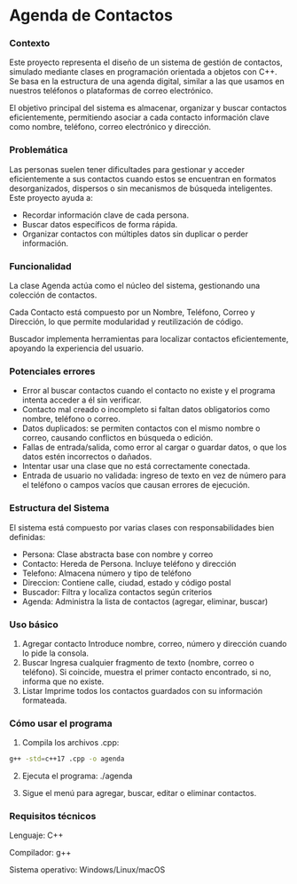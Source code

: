 # Agenda de Contactos

### Contexto
Este proyecto representa el diseño de un sistema de gestión de contactos, simulado mediante clases en programación orientada a objetos con C++. Se basa en la estructura de una agenda digital, similar a las que usamos en nuestros teléfonos o plataformas de correo electrónico.

El objetivo principal del sistema es almacenar, organizar y buscar contactos eficientemente, permitiendo asociar a cada contacto información clave como nombre, teléfono, correo electrónico y dirección.

### Problemática
Las personas suelen tener dificultades para gestionar y acceder eficientemente a sus contactos cuando estos se encuentran en formatos desorganizados, dispersos o sin mecanismos de búsqueda inteligentes.
Este proyecto ayuda a:
- Recordar información clave de cada persona.
- Buscar datos específicos de forma rápida.
- Organizar contactos con múltiples datos sin duplicar o perder información.

### Funcionalidad

La clase Agenda actúa como el núcleo del sistema, gestionando una colección de contactos.

Cada Contacto está compuesto por un Nombre, Teléfono, Correo y Dirección, lo que permite modularidad y reutilización de código.

Buscador implementa herramientas para localizar contactos eficientemente, apoyando la experiencia del usuario.

### Potenciales errores
- Error al buscar contactos cuando el contacto no existe y el programa intenta acceder a él sin verificar.
- Contacto mal creado o incompleto si faltan datos obligatorios como nombre, teléfono o correo.
- Datos duplicados: se permiten contactos con el mismo nombre o correo, causando conflictos en búsqueda o edición.
- Fallas de entrada/salida, como error al cargar o guardar datos, o que los datos estén incorrectos o dañados.
- Intentar usar una clase que no está correctamente conectada.
- Entrada de usuario no validada: ingreso de texto en vez de número para el teléfono o campos vacíos que causan errores de ejecución.

### Estructura del Sistema

El sistema está compuesto por varias clases con responsabilidades bien definidas:

- Persona:	Clase abstracta base con nombre y correo
- Contacto:	Hereda de Persona. Incluye teléfono y dirección
- Telefono:	Almacena número y tipo de teléfono
- Direccion:	Contiene calle, ciudad, estado y código postal
- Buscador:	Filtra y localiza contactos según criterios
- Agenda:	Administra la lista de contactos (agregar, eliminar, buscar)

### Uso básico

1. Agregar contacto
Introduce nombre, correo, número y dirección cuando lo pide la consola.
2. Buscar
Ingresa cualquier fragmento de texto (nombre, correo o teléfono).
Si coincide, muestra el primer contacto encontrado, si no, informa que no existe.
3. Listar
Imprime todos los contactos guardados con su información formateada.

### Cómo usar el programa

1. Compila los archivos .cpp:
```bash
g++ -std=c++17 .cpp -o agenda
```
2. Ejecuta el programa:
./agenda

3. Sigue el menú para agregar, buscar, editar o eliminar contactos.

### Requisitos técnicos

Lenguaje: C++

Compilador: g++

Sistema operativo: Windows/Linux/macOS

